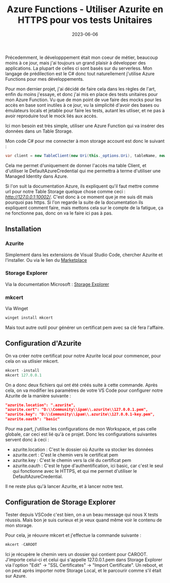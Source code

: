 ﻿---
layout: post
title: Azure Functions - Utiliser Azurite en HTTPS pour vos tests Unitaires
date: 2023-06-06
categories: [ "Azure", "Function" ]
comments_id: 177 
---

Précedemment, le développpement était mon coeur de métier, beaucoup moins à ce jour, mais j'ai toujours un grand plaisir à développer des applications. La plupart de celles ci sont basés sur du serverless. Mon langage de prédilection est le C# donc tout naturellement j'utilise Azure Functions pour mes développements.

Pour mon dernier projet, j'ai décidé de faire cela dans les règles de l'art, enfin du moins j'essaye, et donc j'ai mis en place des tests unitaires pour mon Azure Function. Vu que de mon point de vue faire des mocks pour les accès en base sont inutiles à ce jour, vu la simplicité d'avoir des bases ou émulateurs locals et jetable pour faire les tests, autant les utliser, et ne pas à avoir reproduire tout le mock liés aux accès.

Ici mon besoin est très simple, utiliser une Azure Function qui va insérer des données dans un Table Storage.

Mon code C# pour me connecter à mon storage account est donc le suivant :

```csharp
var client = new TableClient(new Uri(this._options.Uri), tableName, new DefaultAzureCredential());
```

Cela me permet d'uniquement de donner l'accès ma table Client, et d'utiliser le DefaultAzureCredential qui me permettra à terme d'utiliser une Managed Identity dans Azure.

Si l'on suit la documentation Azure, ils expliquent qu'il faut mettre comme url pour notre Table Storage quelque chose comme ceci : *<http://127.0.0.1:10002/>*. C'est donc à ce moment que je me suis dit mais pourquoi pas https. Si l'on regarde la suite de la documentation ils expliquent comment faire, mais mettons cela sur le compte de la fatigue, ça ne fonctionne pas, donc on va le faire ici pas à pas.

## Installation

### Azurite

Simplement dans les extensions de Visual Studio Code, chercher Azurite et l'installer.
Ou via le lien du [Marketplace](https://marketplace.visualstudio.com/items?itemName=Azurite.azurite)

### Storage Explorer

Via la documentation Microsoft : [Storage Explorer](https://azure.microsoft.com/en-us/products/storage/storage-explorer/)

### mkcert

Via Winget

```powershell
winget install mkcert
```

Mais tout autre outil pour générer un certificat pem avec sa clé fera l'affaire.

## Configuration d'Azurite

On va créer notre certificat pour notre Azurite local pour commencer, pour cela on va utlisier mkcert.

```powershell
mkcert -install
mkcert 127.0.0.1
```

On a donc deux fichiers qui ont été créés suite à cette commande.
Après cela, on va modifier les paramètres de votre VS Code pour configurer notre Azurite de la manière suivante :

```json
"azurite.location": ".azurite",
"azurite.cert": "D:\\Community\\ipam\\.azurite\\127.0.0.1.pem",
"azurite.key": "D:\\Community\\ipam\\.azurite\\127.0.0.1-key.pem",
"azurite.oauth": "basic"
```

Pour ma part, j'utilise les configurations de mon Workspace, et pas celle globale, car ceci est lié qu'à ce projet. Donc les configurations suivantes servent donc à ceci :

- azurite.location : C'est le dossier où Azurite va stocker les données
- azurite.cert : C'est le chemin vers le certificat pem
- azurite.key : C'est le chemin vers la clé du certificat pem
- azurite.oauth : C'est le type d'authentification, ici basic, car c'est le seul qui fonctionne avec le HTTPS, et qui me permet d'utiliser le DefaultAzureCredential.

Il ne reste plus qu'à lancer Azurite, et à lancer notre test.

## Configuration de Storage Explorer

Tester depuis VSCode c'est bien, on a un beau message qui nous X tests réussis. Mais bon je suis curieux et je veux quand même voir le contenu de mon storage.

Pour cela, je réouvre mkcert et j'effectue la commande suivante :

```powershell
mkcert -CAROOT
```

Ici je récupère le chemin vers un dossier qui contient pour CAROOT. J'importe celui-ci et celui qui s'appelle 127.0.0.1.pem dans Storage Explorer via l'option "Edit" -> "SSL Certificates" -> "Import Certificate". Un reboot, et on peut après importer notre Storage Local, et le parcourir comme s'il était sur Azure.

